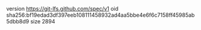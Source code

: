 version https://git-lfs.github.com/spec/v1
oid sha256:bf19edad3df397eeb108111458932ad4aa5bbe4e6f6c7158ff45985ab5dbb8d9
size 2894
